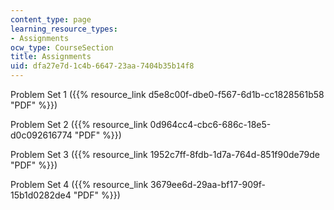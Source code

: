 ```yaml
---
content_type: page
learning_resource_types:
- Assignments
ocw_type: CourseSection
title: Assignments
uid: dfa27e7d-1c4b-6647-23aa-7404b35b14f8
---
```


Problem Set 1 ({{% resource_link d5e8c00f-dbe0-f567-6d1b-cc1828561b58 "PDF" %}})

Problem Set 2 ({{% resource_link 0d964cc4-cbc6-686c-18e5-d0c092616774 "PDF" %}})

Problem Set 3 ({{% resource_link 1952c7ff-8fdb-1d7a-764d-851f90de79de "PDF" %}})

Problem Set 4 ({{% resource_link 3679ee6d-29aa-bf17-909f-15b1d0282de4 "PDF" %}})